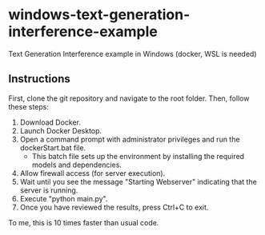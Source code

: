 # windows-text-generation-interference-example
Text Generation Interference example in Windows (docker, WSL is needed)

## Instructions

First, clone the git repository and navigate to the root folder. Then, follow these steps:

1. Download Docker.
2. Launch Docker Desktop.
3. Open a command prompt with administrator privileges and run the dockerStart.bat file.
   - This batch file sets up the environment by installing the required models and dependencies.
4. Allow firewall access (for server execution).
5. Wait until you see the message "Starting Webserver" indicating that the server is running.
6. Execute "python main.py".
7. Once you have reviewed the results, press Ctrl+C to exit.

To me, this is 10 times faster than usual code.
